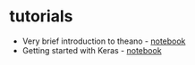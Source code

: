# tutorials

- Very brief introduction to theano - [notebook](theano.ipynb)
- Getting started with Keras - [notebook](keras.ipynb)
